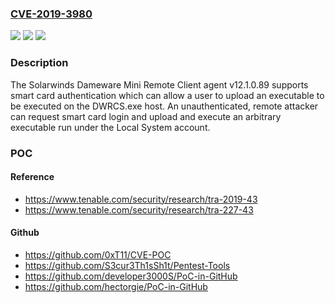 ### [CVE-2019-3980](https://cve.mitre.org/cgi-bin/cvename.cgi?name=CVE-2019-3980)
![](https://img.shields.io/static/v1?label=Product&message=SolarWinds%20Dameware%20Remote%20Mini%20Remote%20Client%20Agent%20Service&color=blue)
![](https://img.shields.io/static/v1?label=Version&message=n%2Fa&color=blue)
![](https://img.shields.io/static/v1?label=Vulnerability&message=Unauthenticated%20Remote%20Code%20Execution.&color=brighgreen)

### Description

The Solarwinds Dameware Mini Remote Client agent v12.1.0.89 supports smart card authentication which can allow a user to upload an executable to be executed on the DWRCS.exe host. An unauthenticated, remote attacker can request smart card login and upload and execute an arbitrary executable run under the Local System account.

### POC

#### Reference
- https://www.tenable.com/security/research/tra-2019-43
- https://www.tenable.com/security/research/tra-227-43

#### Github
- https://github.com/0xT11/CVE-POC
- https://github.com/S3cur3Th1sSh1t/Pentest-Tools
- https://github.com/developer3000S/PoC-in-GitHub
- https://github.com/hectorgie/PoC-in-GitHub

